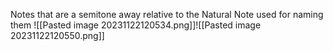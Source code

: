 Notes that are a semitone away relative to the Natural Note used for naming them
![[Pasted image 20231122120534.png]]![[Pasted image 20231122120550.png]]